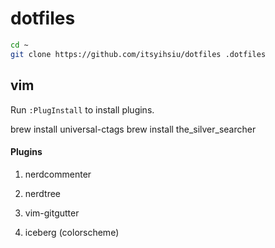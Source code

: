 # dotfiles

```bash
cd ~
git clone https://github.com/itsyihsiu/dotfiles .dotfiles
```

## vim

Run `:PlugInstall` to install plugins.

brew install universal-ctags
brew install the_silver_searcher

#### Plugins

1. nerdcommenter

2. nerdtree

3. vim-gitgutter

4. iceberg (colorscheme)
